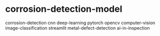 # corrosion-detection-model
corrosion-detection cnn deep-learning pytorch opencv computer-vision image-classification streamlit metal-defect-detection ai-in-inspection
